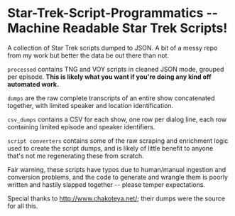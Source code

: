 # Star-Trek-Script-Programmatics -- Machine Readable Star Trek Scripts!

A collection of Star Trek scripts dumped to JSON. A bit of a messy repo from my work but better the data be out there than not.

`processed` contains TNG and VOY scripts in cleaned JSON mode, grouped per episode. **This is likely what you want if you're doing any kind off automated work.**

`dumps` are the raw complete transcripts of an entire show concatenated together, with limited speaker and location identification.

`csv_dumps` contains a CSV for each show, one row per dialog line, each row containing limited episode and speaker identifiers.

`script converters` contains some of the raw scraping and enrichment logic used to create the script dumps, and is likely of little benefit to anyone that's not me regenerating these from scratch.

Fair warning, these scripts have typos due to human/manual ingestion and conversion problems, and the code to generate and wrangle them is poorly written and hastily slapped together -- please temper expectations.

Special thanks to http://www.chakoteya.net/; their dumps were the source for all this.

